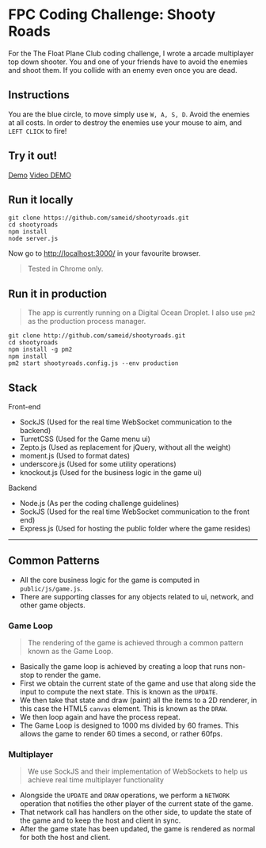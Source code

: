 # FPC Coding Challenge: Shooty Roads

For the The Float Plane Club coding challenge, I wrote a arcade multiplayer top down shooter. You and one of your friends have to avoid the enemies and shoot them. If you collide with an enemy even once you are dead.

## Instructions

You are the blue circle, to move simply use `W, A, S, D`. Avoid the enemies at all costs. In order to destroy the enemies use your mouse to aim, and `LEFT CLICK` to fire!

## Try it out!

[Demo](http://104.131.183.120:8080/)
[Video DEMO](https://youtu.be/mA6uXrE4ZlQ)

## Run it locally

```
git clone https://github.com/sameid/shootyroads.git
cd shootyroads
npm install
node server.js
```

Now go to [http://localhost:3000/](http://localhost:3000/) in your favourite browser.
> Tested in Chrome only.

## Run it in production

> The app is currently running on a Digital Ocean Droplet. I also use `pm2` as the production process manager.

```
git clone http://github.com/sameid/shootyroads.git
cd shootyroads
npm install -g pm2
npm install
pm2 start shootyroads.config.js --env production
```

## Stack

Front-end
- SockJS (Used for the real time WebSocket communication to the backend)
- TurretCSS (Used for the Game menu ui)
- Zepto.js (Used as replacement for jQuery, without all the weight)
- moment.js (Used to format dates)
- underscore.js (Used for some utility operations)
- knockout.js (Used for the business logic in the game ui)

Backend
- Node.js (As per the coding challenge guidelines)
- SockJS (Used for the real time WebSocket communication to the front end)
- Express.js (Used for hosting the public folder where the game resides)

---

## Common Patterns

- All the core business logic for the game is computed in `public/js/game.js`.
- There are supporting classes for any objects related to ui, network, and other game objects.

### Game Loop
> The rendering of the game is achieved through a common pattern known as the Game Loop.
- Basically the game loop is achieved by creating a loop that runs non-stop to render the game.
- First we obtain the current state of the game and use that along side the input to compute the next state. This is known as the `UPDATE`.
- We then take that state and draw (paint) all the items to a 2D renderer, in this case the HTML5 `canvas` element. This is known as the `DRAW`.
- We then loop again and have the process repeat.
- The Game Loop is designed to 1000 ms divided by 60 frames. This allows the game to render 60 times a second, or rather 60fps.

### Multiplayer
> We use SockJS and their implementation of WebSockets to help us achieve real time multiplayer functionality
- Alongside the `UPDATE` and `DRAW` operations, we perform a `NETWORK` operation that notifies the other player of the current state of the game.
- That network call has handlers on the other side, to update the state of the game and to keep the host and client in sync.
- After the game state has been updated, the game is rendered as normal for both the host and client.

